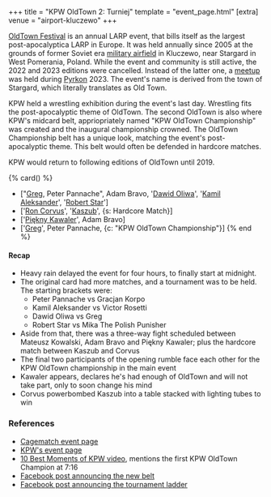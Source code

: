 +++
title = "KPW OldTown 2: Turniej"
template = "event_page.html"
[extra]
venue = "airport-kluczewo"
+++

[OldTown Festival][oldtown] is an annual LARP event, that bills itself as the largest post-apocalyptica LARP in Europe. It was held annually since 2005 at the grounds of former Soviet era [military airfield][airfield-wiki] in Kluczewo, near Stargard in West Pomerania, Poland. While the event and community is still active, the 2022 and 2023 editions were cancelled. Instead of the latter one, a [meetup][oldtown-meetup] was held during [Pyrkon][pyrkon] 2023.
The event's name is derived from the town of Stargard, which literally translates as Old Town.

KPW held a wrestling exhibition during the event's last day. Wrestling fits the post-apocalyptic theme of OldTown. The second OldTown is also where KPW's midcard belt, appriopriately named "KPW OldTown Championship" was created and the inaugural championship crowned. The OldTown Championship belt has a unique look, matching the event's post-apocalyptic theme. This belt would often be defended in hardcore matches.

KPW would return to following editions of OldTown until 2019.

{% card() %}
- ["[Greg](@/w/greg.md), Peter Pannache", Adam Bravo, '[Dawid Oliwa](@/w/dawid-oliwa.md)',
  '[Kamil Aleksander](@/w/kamil-aleksander.md)', '[Robert Star](@/w/robert-star.md)']
- ['[Ron Corvus](@/w/ron-corvus.md)', '[Kaszub](@/w/kaszub.md)', {s: Hardcore Match}]
- ['[Piękny Kawaler](@/w/piekny-kawaler.md)', Adam Bravo]
- ['[Greg](@/w/greg.md)', Peter Pannache, {c: "KPW OldTown Championship"}]
{% end %}

#### Recap

- Heavy rain delayed the event for four hours, to finally start at midnight.
- The original card had more matches, and a tournament was to be held. The starting brackets were:
  - Peter Pannache vs Gracjan Korpo
  - Kamil Aleksander vs Victor Rosetti
  - Dawid Oliwa vs Greg
  - Robert Star vs Mika The Polish Punisher
- Aside from that, there was a three-way fight scheduled between Mateusz Kowalski, Adam Bravo and Piękny Kawaler; plus the hardcore match between Kaszub and Corvus
- The final two participants of the opening rumble face each other for the KPW OldTown championship in the main event
- Kawaler appears, declares he's had enough of OldTown and will not take part, only to soon change his mind
- Corvus powerbombed Kaszub into a table stacked with lighting tubes to win

### References

* [Cagematch event page](https://www.cagematch.net/?id=1&nr=182537)
* [KPW's event page](https://kpwrestling.pl/events/kpw-oldtown-2/)
* [10 Best Moments of KPW video](https://www.youtube.com/watch?v=NeyUetRatMU), mentions the first KPW OldTown Champion at 7:16
* [Facebook post announcing the new belt](https://www.facebook.com/photo/?fbid=1845191942464656)
* [Facebook post announcing the tournament ladder](https://www.facebook.com/kpwrestling/photos/a.1506540256329828/1854149808235536/)

[oldtown]: https://oldtownfestival.net/
[airfield-wiki]: https://en.wikipedia.org/wiki/Kluczewo_Airfield
[cancel-2022-facebook]: https://www.facebook.com/OldTownPL/posts/7628871287138919
[oldtown-meetup]: https://www.facebook.com/events/563804182505079/
[pyrkon]: https://pyrkon.pl/
